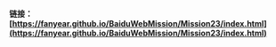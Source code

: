 #### 链接：[https://fanyear.github.io/BaiduWebMission/Mission23/index.html](https://fanyear.github.io/BaiduWebMission/Mission23/index.html)
